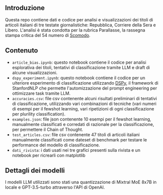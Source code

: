 ## Introduzione

Questa repo contiene dati e codice per analisi e visualizzazioni dei titoli di articoli italiani di tre testate giornalistiche: Repubblica, Corriere della Sera e Libero. L'analisi è stata condotta per la rubrica Parallasse, la rassegna stampa critica del 54 numero di [Scomodo](https://www.scomodo.org). 

## Contenuto

- `article_bias.ipynb`: questo notebook contiene il codice per analisi esplorativa dei titoli, tentativi di classificazione tramite LLM e draft di alcune visualizzazioni.
- `dspy_experiment.ipynb`: questo notebook contiene il codice per un ulteriore esperimento di classificazione utilizzando [DSPy](https://github.com/stanfordnlp/dspy), il framework di StanfordNLP che permette l'automizzazione del prompt engineering per ottimizzare task tramite LLM. 
- `accuracies.csv`: file csv contenente alcuni risultati preliminari di tentativi di classificazione, utilizzando vari combinazioni di tecniche (vari numeri di esempi per il fewshot learning, vari ripetizioni di ogni classificazione per plurility classification).
- `examples.json`: file json contenente 10 esempi per il fewshot learning, manualmente classificati e corredati di razionale per la classificazione, per permettere il Chain of Thought. 
- `test_articles.csv`: file csv contenente 47 titoli di articoli italiani manualmente classificati come dateset di benchmark per testare le performance del modello di classificazione. 
- `dati_rivista`: i dati usati nei tre grafici presenti sulla rivista e un notebook per ricrearli con matplotlib

## Dettagli dei modelli

I modelli LLM utilizzati sono stati una quantizzazione di Mixtral MoE 8x7B in locale e GPT-3.5-turbo attraverso l'API di OpenAI.

